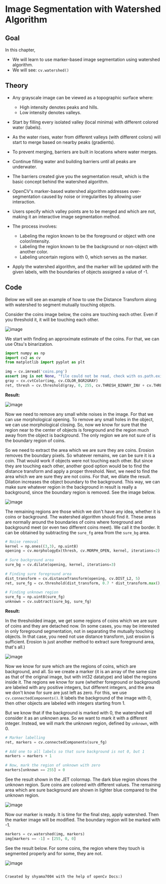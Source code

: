 # Image Segmentation with Watershed Algorithm

## Goal

In this chapter,

- We will learn to use marker-based image segmentation using watershed algorithm.
- We will see: `cv.watershed()`

## Theory

- Any grayscale image can be viewed as a topographic surface where:
  - High intensity denotes peaks and hills.
  - Low intensity denotes valleys.

- Start by filling every isolated valley (local minima) with different colored water (labels).

- As the water rises, water from different valleys (with different colors) will start to merge based on nearby peaks (gradients).

- To prevent merging, barriers are built in locations where water merges.

- Continue filling water and building barriers until all peaks are underwater.

- The barriers created give you the segmentation result, which is the basic concept behind the watershed algorithm.

- OpenCV's marker-based watershed algorithm addresses over-segmentation caused by noise or irregularities by allowing user interaction.

- Users specify which valley points are to be merged and which are not, making it an interactive image segmentation method.

- The process involves:
  - Labeling the region known to be the foreground or object with one color/intensity.
  - Labeling the region known to be the background or non-object with another color.
  - Labeling uncertain regions with 0, which serves as the marker.

- Apply the watershed algorithm, and the marker will be updated with the given labels, with the boundaries of objects assigned a value of -1.

## Code

Below we will see an example of how to use the Distance Transform along with watershed to segment mutually touching objects.

Consider the coins image below, the coins are touching each other. Even if you threshold it, it will be touching each other.

![image](https://docs.opencv.org/5.x/water_coins.jpg)

We start with finding an approximate estimate of the coins. For that, we can use Otsu's binarization.

```python
import numpy as np
import cv2 as cv
from matplotlib import pyplot as plt
 
img = cv.imread('coins.png')
assert img is not None, "file could not be read, check with os.path.exists()"
gray = cv.cvtColor(img, cv.COLOR_BGR2GRAY)
ret, thresh = cv.threshold(gray, 0, 255, cv.THRESH_BINARY_INV + cv.THRESH_OTSU)
```

**Result:**

![image](https://docs.opencv.org/5.x/water_thresh.jpg)

Now we need to remove any small white noises in the image. For that we can use morphological opening. To remove any small holes in the object, we can use morphological closing. So, now we know for sure that the region near to the center of objects is foreground and the region much away from the object is background. The only region we are not sure of is the boundary region of coins.

So we need to extract the area which we are sure they are coins. Erosion removes the boundary pixels. So whatever remains, we can be sure it is a coin. That would work if objects were not touching each other. But since they are touching each other, another good option would be to find the distance transform and apply a proper threshold. Next, we need to find the area which we are sure they are not coins. For that, we dilate the result. Dilation increases the object boundary to the background. This way, we can make sure whatever region in the background in result is really a background, since the boundary region is removed. See the image below.

![image](https://docs.opencv.org/5.x/water_fgbg.jpg)

The remaining regions are those which we don't have any idea, whether it is coins or background. The watershed algorithm should find it. These areas are normally around the boundaries of coins where foreground and background meet (or even two different coins meet). We call it the border. It can be obtained by subtracting the `sure_fg` area from the `sure_bg` area.

```python
# Noise removal
kernel = np.ones((3,3), np.uint8)
opening = cv.morphologyEx(thresh, cv.MORPH_OPEN, kernel, iterations=2)
 
# Sure background area
sure_bg = cv.dilate(opening, kernel, iterations=3)
 
# Finding sure foreground area
dist_transform = cv.distanceTransform(opening, cv.DIST_L2, 5)
ret, sure_fg = cv.threshold(dist_transform, 0.7 * dist_transform.max(), 255, 0)
 
# Finding unknown region
sure_fg = np.uint8(sure_fg)
unknown = cv.subtract(sure_bg, sure_fg)
```

**Result:**

In the thresholded image, we get some regions of coins which we are sure of coins and they are detached now. (In some cases, you may be interested in only foreground segmentation, not in separating the mutually touching objects. In that case, you need not use distance transform, just erosion is sufficient. Erosion is just another method to extract sure foreground area, that's all.)

![image](https://docs.opencv.org/5.x/water_dt.jpg)

Now we know for sure which are the regions of coins, which are background, and all. So we create a marker (it is an array of the same size as that of the original image, but with int32 datatype) and label the regions inside it. The regions we know for sure (whether foreground or background) are labeled with any positive integers, but different integers, and the area we don't know for sure are just left as zero. For this, we use `cv.connectedComponents()`. It labels the background of the image with 0, then other objects are labeled with integers starting from 1.

But we know that if the background is marked with 0, the watershed will consider it as an unknown area. So we want to mark it with a different integer. Instead, we will mark the unknown region, defined by `unknown`, with 0.

```python
# Marker labelling
ret, markers = cv.connectedComponents(sure_fg)
 
# Add one to all labels so that sure background is not 0, but 1
markers = markers + 1
 
# Now, mark the region of unknown with zero
markers[unknown == 255] = 0
```

See the result shown in the JET colormap. The dark blue region shows the unknown region. Sure coins are colored with different values. The remaining area which are sure background are shown in lighter blue compared to the unknown region.

![image](https://docs.opencv.org/5.x/water_marker.jpg)

Now our marker is ready. It is time for the final step, apply watershed. Then the marker image will be modified. The boundary region will be marked with -1.

```python
markers = cv.watershed(img, markers)
img[markers == -1] = [255, 0, 0]
```

See the result below. For some coins, the region where they touch is segmented properly and for some, they are not.

![image](https://docs.opencv.org/5.x/water_result.jpg)
```

Craeated by shyama7004 with the help of openCv Docs:)
